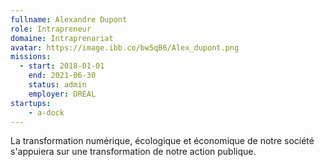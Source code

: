 ```yaml
---
fullname: Alexandre Dupont
role: Intrapreneur
domaine: Intraprenariat
avatar: https://image.ibb.co/bw5qB6/Alex_dupont.png
missions:
  - start: 2018-01-01
    end: 2021-06-30
    status: admin
    employer: DREAL
startups:
    - a-dock
---
```


La transformation numérique, écologique et économique de notre société s'appuiera sur une transformation de notre action publique.
